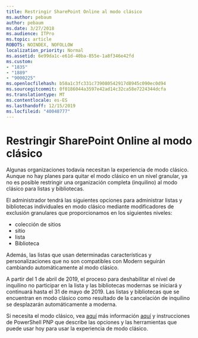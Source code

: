 ```yaml
---
title: Restringir SharePoint Online al modo clásico
ms.author: pebaum
author: pebaum
ms.date: 3/27/2018
ms.audience: ITPro
ms.topic: article
ROBOTS: NOINDEX, NOFOLLOW
localization_priority: Normal
ms.assetid: 6e99da1c-e61d-40ba-855e-1a8f346e42fd
ms.custom:
- "1835"
- "1889"
- "9000225"
ms.openlocfilehash: b58a1c3fc331c739080542917d8945c090ec0d94
ms.sourcegitcommit: 0f0186044a3597e42ad14c32ca58e7224344dcfa
ms.translationtype: MT
ms.contentlocale: es-ES
ms.lasthandoff: 12/15/2019
ms.locfileid: "40048777"
---
```

# <a name="restrict-sharepoint-online-to-classic-mode"></a>Restringir SharePoint Online al modo clásico

Algunas organizaciones todavía necesitan la experiencia de modo clásico. Aunque no hay planes para quitar el modo clásico en un nivel granular, ya no es posible restringir una organización completa (inquilino) al modo clásico para listas y bibliotecas.

El administrador tendrá las siguientes opciones para administrar listas y bibliotecas individuales en modo clásico mediante modificadores de exclusión granulares que proporcionamos en los siguientes niveles:

- colección de sitios
- sitio
- lista
- Biblioteca

Además, las listas que usan determinadas características y personalizaciones que no son compatibles con Modern seguirán cambiando automáticamente al modo clásico.

A partir del 1 de abril de 2019, el proceso para deshabilitar el nivel de inquilino no participar en la lista y las bibliotecas modernas se iniciará y continuará hasta el 31 de mayo de 2019.  Las listas y bibliotecas que se encuentran en modo clásico como resultado de la cancelación de inquilino se desplazarán automáticamente a moderna.

Si necesita el modo clásico, vea [aquí](https://docs.microsoft.com/sharepoint/dev/transform/modernize-userinterface-lists-and-libraries-optout) más información [aquí](https://techcommunity.microsoft.com/t5/Microsoft-SharePoint-Blog/Delivering-SharePoint-modern-experiences/ba-p/315023) y instrucciones de PowerShell PNP que describe las opciones y las herramientas que puede usar hoy para usar la experiencia de modo clásico.
